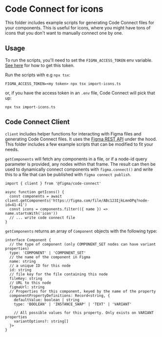 # Code Connect for icons

This folder includes example scripts for generating Code Connect files for your components. This is useful for icons, where you might have tons of icons that you don't want to manually connect one by one.

## Usage

To run the scripts, you'll need to set the `FIGMA_ACCESS_TOKEN` env variable. [See here](https://www.figma.com/developers/api#access-tokens) for how to get this token.

Run the scripts with e.g `npx tsx`:
```
FIGMA_ACCESS_TOKEN=<my token> npx tsx import-icons.ts
```

or, if you have the access token in an `.env` file, Code Connect will pick that up:
```
npx tsx import-icons.ts
```

## Code Connect Client

`client` includes helper functions for interacting with Figma files and generating Code Connect files. It uses the [Figma REST API](https://www.figma.com/developers/api) under the hood. This folder includes a few example scripts that can be modified to fit your needs.

`getComponents` will fetch any components in a file, or if a node-id query parameter is provided, any nodes within that frame. The result can then be used to dynamically connect components with `figma.connect()` and write this to a file that can be published with `figma connect publish`.

```
import { client } from '@figma/code-connect'

async function getIcons() {
  const components = await client.getComponents('https://figma.com/file/ABc123IjkLmnOPq?node-id=41-41')
  const icons = components.filter(({ name }) => name.startsWith('icon'))
  // ... write code connect file
}
```

`getComponents` returns an array of `Component` objects with the following type:

```
interface Component {
  // the type of component (only COMPONENT_SET nodes can have variant properties)
  type: 'COMPONENT' | 'COMPONENT_SET'
  // the name of the component in Figma
  name: string
  // a unique ID for this node
  id: string
  // file key for the file containing this node
  fileKey: string
  // URL to this node
  figmaUrl: string
  // Properties for this component, keyed by the name of the property
  componentPropertyDefinitions: Record<string, {
    defaultValue: boolean | string
    type: 'BOOLEAN' | 'INSTANCE_SWAP' | 'TEXT' | 'VARIANT'

    // All possible values for this property. Only exists on VARIANT properties
    variantOptions?: string[]
  }>
}
```


